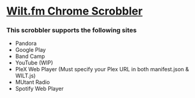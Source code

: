 # [Wilt.fm Chrome Scrobbler](https://wilt.fm/)
### This scrobbler supports the following sites
* Pandora
* Google Play
* Band Camp
* YouTube (WIP)
* PleX Web Player (Must specify your Plex URL in both manifest.json & WILT.js)
* MUtant Radio
* Spotify Web Player
